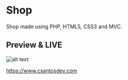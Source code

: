 # Shop
Shop made using PHP, HTML5, CSS3 and MVC. 

## Preview & LIVE

![alt text](https://i.ibb.co/LPfVFfF/shop.png)

https://www.csantosdev.com
